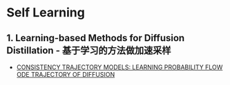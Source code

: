 # Self Learning

## 1. Learning-based Methods for Diffusion Distillation - 基于学习的方法做加速采样

   - [CONSISTENCY TRAJECTORY MODELS: LEARNING PROBABILITY FLOW ODE TRAJECTORY OF DIFFUSION](https://github.com/TiankaiHang/blog/issues/1#issue-2199615742)
